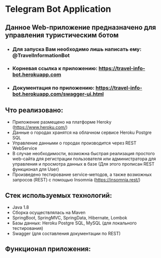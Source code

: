 # Telegram Bot Application
## Данное Web-приложение предназначено для управления туристическим ботом

* ### Для запуска Вам необходимо лишь написать ему: @TravelInformationBot
* ### Корневая ссылка к приложению: https://travel-info-bot.herokuapp.com
* ### Документация по приложению: https://travel-info-bot.herokuapp.com/swagger-ui.html

## Что реализовано:
*	Приложение размещено на платформе Heroky (https://www.heroku.com/)
*	Данные о городах хранятся на облачном сервисе Heroku Postgre SQL
*	Управление данными о городах производится через REST WebService
*	В случае необходимости, возможна быстрая реализация простого web-сайта для регистрации пользователя или администратора для управления и просмотра данных в базе (Для этого прописан REST функционал для User)
*	Произведено тестирование service-методов, а также возможных запросов (REST) с помощью Insomnia (https://insomnia.rest/)

## Стек используемых технологий:
* Java 1.8
* Сборка осуществлялась на Maven
*	SpringBoot, SpringMVC, SpringData, Hibernate, Lombok
*	Базы данных: Heroku Postgre SQL, MySQL (для локального тестирования)
*	Swagger (для составления документации по REST)

## Функционал приложения:

